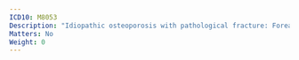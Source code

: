 ```yaml
---
ICD10: M8053
Description: "Idiopathic osteoporosis with pathological fracture: Forearm"
Matters: No
Weight: 0
---
```



